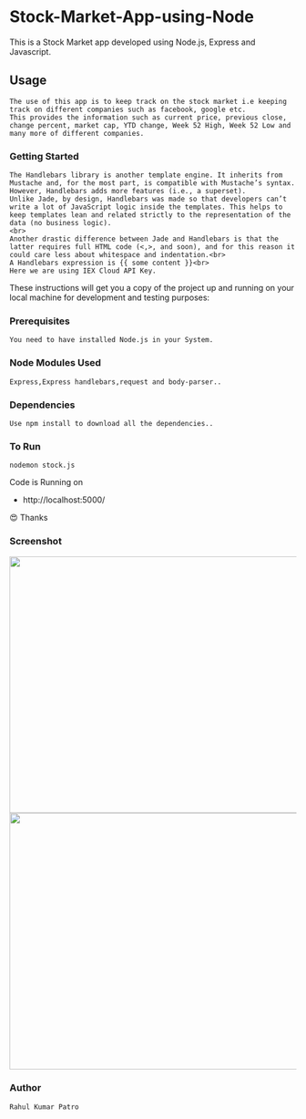 # Stock-Market-App-using-Node

This is a Stock Market app developed using Node.js, Express and Javascript.

## Usage
```
The use of this app is to keep track on the stock market i.e keeping track on different companies such as facebook, google etc.
This provides the information such as current price, previous close, change percent, market cap, YTD change, Week 52 High, Week 52 Low and many more of different companies.
```

### Getting Started
```
The Handlebars library is another template engine. It inherits from Mustache and, for the most part, is compatible with Mustache’s syntax. However, Handlebars adds more features (i.e., a superset).
Unlike Jade, by design, Handlebars was made so that developers can’t write a lot of JavaScript logic inside the templates. This helps to keep templates lean and related strictly to the representation of the data (no business logic).
<br>
Another drastic difference between Jade and Handlebars is that the latter requires full HTML code (<,>, and soon), and for this reason it could care less about whitespace and indentation.<br>
A Handlebars expression is {{ some content }}<br>
Here we are using IEX Cloud API Key.
```
These instructions will get you a copy of the project up and running on your local machine for development and testing purposes:

### Prerequisites
```
You need to have installed Node.js in your System.
```
### Node Modules Used
```
Express,Express handlebars,request and body-parser..
```
### Dependencies
```
Use npm install to download all the dependencies..
```

### To Run
```
nodemon stock.js
```

Code is Running on 
+ http://localhost:5000/

:heart_eyes: Thanks

### Screenshot

<img src ='https://github.com/Rahul1582/Stock-Market-App-using-Node-/blob/master/fb%20stock.PNG' width=850 height=450>
<br>
<img src ='https://github.com/Rahul1582/Stock-Market-App-using-Node-/blob/master/apple%20stock.PNG' width=850 height=450>

### Author 
```
Rahul Kumar Patro
```

